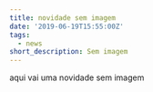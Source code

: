 ```yaml
---
title: novidade sem imagem
date: '2019-06-19T15:55:00Z'
tags:
  - news
short_description: Sem imagem
---
```

aqui vai uma novidade sem imagem
